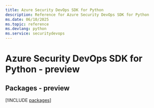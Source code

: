```yaml
---
title: Azure Security DevOps SDK for Python
description: Reference for Azure Security DevOps SDK for Python
ms.date: 06/10/2025
ms.topic: reference
ms.devlang: python
ms.service: securitydevops
---
```

# Azure Security DevOps SDK for Python - preview
## Packages - preview
[!INCLUDE [packages](security-devops-index.md)]